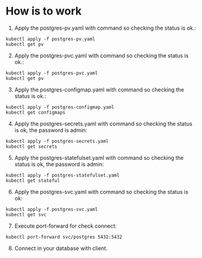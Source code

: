 # How is to work

1. Apply the postgres-pv.yaml with command so checking the status is ok.:
```
kubectl apply -f postgres-pv.yaml
kubectl get pv
```

2. Apply the postgres-pvc.yaml with command so checking the status is ok.:
```
kubectl apply -f postgres-pvc.yaml
kubectl get pv
```

3. Apply the postgres-configmap.yaml with command so checking the status is ok.:
```
kubectl apply -f postgres-configmap.yaml
kubectl get configmaps
``` 

4. Apply the postgres-secrets.yaml with command so checking the status is ok, the password is admin:
```
kubectl apply -f postgres-secrets.yaml
kubectl get secrets
``` 

5. Apply the postgres-statefulset.yaml with command so checking the status is ok, the password is admin:
```
kubectl apply -f postgres-statefulset.yaml
kubectl get stateful
``` 

6. Apply the postgres-svc.yaml with command so checking the status is ok:
```
kubectl apply -f postgres-svc.yaml
kubectl get svc
``` 

7. Execute port-forward for check connect:
```
kubectl port-forward svc/postgres 5432:5432
```
8. Connect in your database with client.
